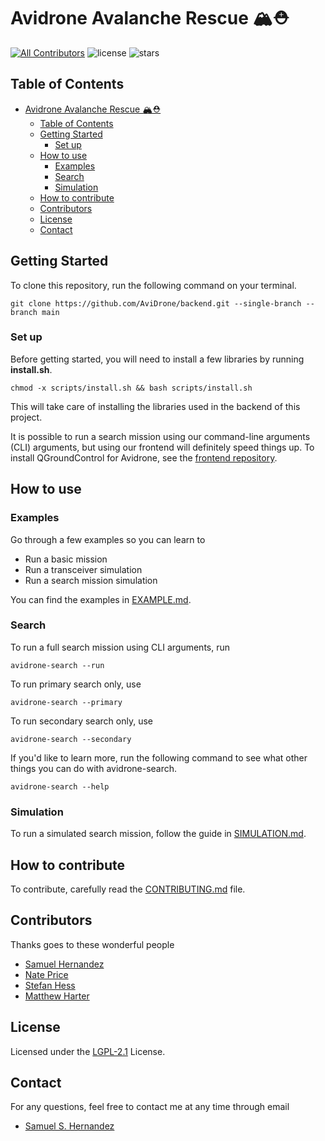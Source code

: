 # Avidrone Avalanche Rescue 🏔⛑

<!-- BADGE:START - Do not remove or modify this section -->
[![All Contributors](https://img.shields.io/badge/all_contributors-4-orange.svg?style=flat-square)](#contributors-)
![license](https://img.shields.io/github/license/AviDrone/AviDrone)
![stars](https://img.shields.io/github/stars/AviDrone/AviDrone?style=social)

<!-- BADGE:END -->

## Table of Contents

- [Avidrone Avalanche Rescue 🏔⛑](#avidrone-avalanche-rescue-)
  - [Table of Contents](#table-of-contents)
  - [Getting Started](#getting-started)
    - [Set up](#set-up)
  - [How to use](#how-to-use)
    - [Examples](#examples)
    - [Search](#search)
    - [Simulation](#simulation)
  - [How to contribute](#how-to-contribute)
  - [Contributors](#contributors)
  - [License](#license)
  - [Contact](#contact)

## Getting Started

To clone this repository, run the following command on your terminal.

```{bash}
git clone https://github.com/AviDrone/backend.git --single-branch --branch main
```

### Set up

Before getting started, you will need to install a few libraries by running **install.sh**.

  ```{bash)
chmod -x scripts/install.sh && bash scripts/install.sh
  ```

This will take care of installing the libraries used in the backend of this project.

It is possible to run a search mission using our command-line arguments (CLI) arguments, but using our frontend will definitely speed things up. To install QGroundControl for Avidrone, see the [frontend repository](https://github.com/AviDrone/frontend).

## How to use

### Examples

Go through a few examples so you can learn to

- Run a basic mission
- Run a transceiver simulation
- Run a search mission simulation

 You can find the examples in [EXAMPLE.md](app/example/EXAMPLE.md).

### Search

To run a full search mission using CLI arguments, run

```{bash)
avidrone-search --run
```

To run primary search only, use

```{bash)
avidrone-search --primary
```

To run secondary search only, use

```{bash)
avidrone-search --secondary
```

If you'd like to learn more, run the following command to see what other things you can do with avidrone-search.

```{bash)
avidrone-search --help
```

### Simulation

To run a simulated search mission, follow the guide in [SIMULATION.md](app/example/SIMULATION.md).

## How to contribute

To contribute, carefully read the [CONTRIBUTING.md](CONTRIBUTING.md) file.

## Contributors

Thanks goes to these wonderful people

<!-- ALL-CONTRIBUTORS-LIST:START - Do not remove or modify this section -->
- [Samuel Hernandez](https://github.com/SamuelSHernandez)
- [Nate Price](https://github.com/pricna)
- [Stefan Hess](https://github.com/btw-ILTG)
- [Matthew Harter](https://github.com/matthartpi)
<!-- ALL-CONTRIBUTORS-LIST:END -->

## License

Licensed under the [LGPL-2.1](https://www.gnu.org/licenses/lgpl-3.0.html) License.

## Contact

For any questions, feel free to contact me at any time through email

- [Samuel S. Hernandez](mailto:samuel.hernandez@wallawalla.edu)
